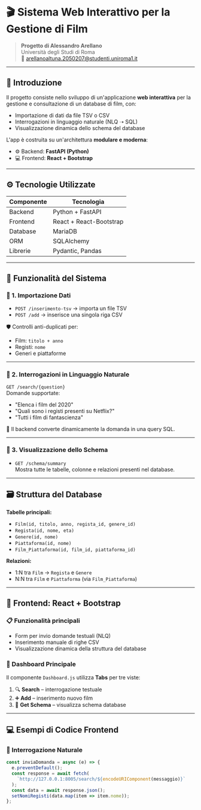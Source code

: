# 🎬 Sistema Web Interattivo per la Gestione di Film

> **Progetto di Alessandro Arellano**  
> Università degli Studi di Roma  
> 📧 arellanoaltuna.2050207@studenti.uniroma1.it

---

## 📌 Introduzione

Il progetto consiste nello sviluppo di un'applicazione **web interattiva** per la gestione e consultazione di un database di film, con:

- Importazione di dati da file TSV o CSV
- Interrogazioni in linguaggio naturale (NLQ ➝ SQL)
- Visualizzazione dinamica dello schema del database

L'app è costruita su un'architettura **modulare e moderna**:

- ⚙️ Backend: **FastAPI (Python)**
- 💻 Frontend: **React + Bootstrap**

---

## ⚙️ Tecnologie Utilizzate

| Componente | Tecnologia              |
|------------|--------------------------|
| Backend    | Python + FastAPI         |
| Frontend   | React + React-Bootstrap  |
| Database   | MariaDB                  |
| ORM        | SQLAlchemy               |
| Librerie   | Pydantic, Pandas         |

---

## 🚀 Funzionalità del Sistema

### 📂 1. Importazione Dati

- `POST /inserimento-tsv` → importa un file TSV
- `POST /add` → inserisce una singola riga CSV

🛡️ Controlli anti-duplicati per:
- Film: `titolo + anno`
- Registi: `nome`
- Generi e piattaforme

---

### 🧠 2. Interrogazioni in Linguaggio Naturale

`GET /search/{question}`  
Domande supportate:

- "Elenca i film del 2020"
- "Quali sono i registi presenti su Netflix?"
- "Tutti i film di fantascienza"

🔁 Il backend converte dinamicamente la domanda in una query SQL.

---

### 🧩 3. Visualizzazione dello Schema

- `GET /schema/summary`  
Mostra tutte le tabelle, colonne e relazioni presenti nel database.

---

## 🗃️ Struttura del Database

**Tabelle principali:**

- `Film(id, titolo, anno, regista_id, genere_id)`
- `Regista(id, nome, eta)`
- `Genere(id, nome)`
- `Piattaforma(id, nome)`
- `Film_Piattaforma(id, film_id, piattaforma_id)`

**Relazioni:**

- 1:N tra `Film` → `Regista` e `Genere`
- N:N tra `Film` e `Piattaforma` (via `Film_Piattaforma`)

---

## 🎨 Frontend: React + Bootstrap

### 📋 Funzionalità principali

- Form per invio domande testuali (NLQ)
- Inserimento manuale di righe CSV
- Visualizzazione dinamica della struttura del database

### 🧭 Dashboard Principale

Il componente `Dashboard.js` utilizza **Tabs** per tre viste:

1. 🔍 **Search** – interrogazione testuale
2. ➕ **Add** – inserimento nuovo film
3. 🧬 **Get Schema** – visualizza schema database

---

## 💻 Esempi di Codice Frontend

### 🔎 Interrogazione Naturale

```javascript
const inviaDomanda = async (e) => {
  e.preventDefault();
  const response = await fetch(
    `http://127.0.0.1:8005/search/${encodeURIComponent(messaggio)}`
  );
  const data = await response.json();
  setNomiRegisti(data.map(item => item.nome));
};
